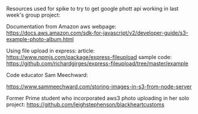 Resources used for spike to try to get google phott api working in last week's group project:

Documentation from Amazon aws webpage: https://docs.aws.amazon.com/sdk-for-javascript/v2/developer-guide/s3-example-photo-album.html

Using file upload in express:
article: https://www.npmjs.com/package/express-fileupload
sample code: https://github.com/richardgirges/express-fileupload/tree/master/example

Code educator Sam Meechward:

https://www.sammeechward.com/storing-images-in-s3-from-node-server

Former Prime student who incorporated aws3 photo uploading in her solo project:
https://github.com/leighstephenson/blackheartcustoms
